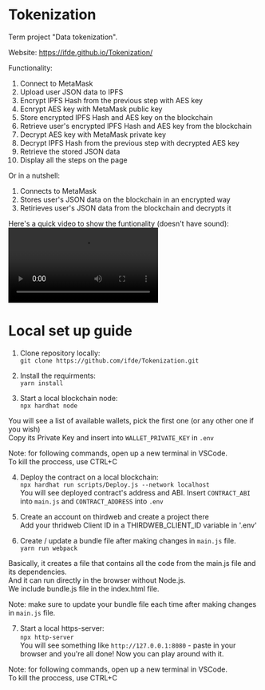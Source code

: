 # Tokenization
Term project "Data tokenization".  

Website: https://ifde.github.io/Tokenization/

Functionality: 
1. Connect to MetaMask  
2. Upload user JSON data to IPFS  
3. Encrypt IPFS Hash from the previous step with AES key  
4. Ecnrypt AES key with MetaMask public key  
5. Store encrypted IPFS Hash and AES key on the blockchain  
6. Retrieve user's encrypted IPFS Hash and AES key from the blockchain  
7. Decrypt AES key with MetaMask private key  
8. Decrypt IPFS Hash from the previous step with decrypted AES key  
9. Retrieve the stored JSON data  
10. Display all the steps on the page  

Or in a nutshell:  
1. Connects to MetaMask  
2. Stores user's JSON data on the blockchain in an encrypted way  
3. Retirieves user's JSON data from the blockchain and decrypts it  

Here's a quick video to show the funtionality (doesn't have sound):  
<video controls src="Functionality.mp4" title="Title"></video>

# Local set up guide 

1. Clone repository locally:  
`git clone https://github.com/ifde/Tokenization.git`  

2. Install the requirments:  
`yarn install`  

3. Start a local blockchain node:  
`npx hardhat node`  

You will see a list of available wallets, pick the first one (or any other one if you wish)  
Copy its Private Key and insert into `WALLET_PRIVATE_KEY` in `.env`  

Note: for following commands, open up a new terminal in VSCode.  
To kill the proccess, use CTRL+C  

4. Deploy the contract on a local blockchain:  
`npx hardhat run scripts/Deploy.js --network localhost`  
You will see deployed contract's address and ABI. 
Insert `CONTRACT_ABI` into `main.js` and `CONTRACT_ADDRESS` into `.env`  

5. Create an account on thirdweb and create a project there  
Add your thridweb Client ID in a THIRDWEB_CLIENT_ID variable in '.env'   

6. Create / update a bundle file after making changes in `main.js` file.  
`yarn run webpack`  

Basically, it creates a file that contains all the code from the main.js file and its dependencies.  
And it can run directly in the browser without Node.js.  
We include bundle.js file in the index.html file.  

Note: make sure to update your bundle file each time after making changes in `main.js` file.  

7. Start a local https-server:  
`npx http-server`  
You will see something like `http://127.0.0.1:8080` - paste in your browser and you're all done! 
Now you can play around with it.  

Note: for following commands, open up a new terminal in VSCode.  
To kill the proccess, use CTRL+C  



